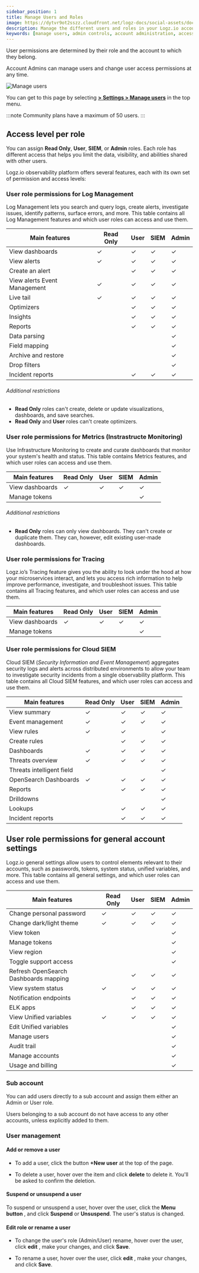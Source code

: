 ```yaml
---
sidebar_position: 1
title: Manage Users and Roles
image: https://dytvr9ot2sszz.cloudfront.net/logz-docs/social-assets/docs-social.jpg
description: Manage the different users and roles in your Logz.io account
keywords: [manage users, admin controls, account administration, access control]
---
```


User permissions are determined by their role and the account to which they belong.

Account Admins can manage users and change user access permissions at any time.

![Manage users](https://dytvr9ot2sszz.cloudfront.net/logz-docs/access-and-authentication/manage-users-demo.png)

You can get to this page
by selecting [**<i class="li li-gear"></i> > Settings > Manage users**](https://app.logz.io/#/dashboard/settings/manage-users)
in the top menu.

:::note
Community plans have a maximum of 50 users.
:::

## Access level per role

You can assign **Read Only**, **User**, **SIEM**, or **Admin** roles. Each role has different access that helps you limit the data, visibility, and abilities shared with other users.

Logz.io observability platform offers several features, each with its own set of permission and access levels:

### User role permissions for Log Management

Log Management lets you search and query logs, create alerts, investigate issues, identify patterns, surface errors, and more. This table contains all Log Management features and which user roles can access and use them.


| **Main features**                       | Read Only | User | SIEM | Admin |
|-----------------------------------------|-----------|------|-------|-------|
| View dashboards                         | ✓         | ✓    | ✓     | ✓     |
| View alerts                             | ✓         | ✓    | ✓     | ✓     |
| Create an alert                         |           | ✓    | ✓     | ✓     |
| View alerts Event Management            | ✓         | ✓    | ✓     | ✓     |
| Live tail                               | ✓         | ✓    | ✓     | ✓     |
| Optimizers                              |           | ✓    | ✓     | ✓     |
| Insights                                |           | ✓    | ✓     | ✓     |
| Reports                                 |           | ✓    | ✓     | ✓     |
| Data parsing                            |           |      |       | ✓     |
| Field mapping                           |           |      |       | ✓     |
| Archive and restore                     |           |      |       | ✓     |
| Drop filters                            |           |      |       | ✓     |
| Incident reports                        |           | ✓    | ✓     | ✓     |

###### Additional restrictions

* **Read Only** roles can't create, delete or update visualizations, dashboards, and save searches.
* **Read Only** and **User** roles can't create optimizers.


### User role permissions for Metrics (Instrastructe Monitoring)

Use Infrastructure Monitoring to create and curate dashboards that monitor your system's health and status. This table contains Metrics features, and which user roles can access and use them.


| **Main features**                       | Read Only | User | SIEM | Admin |
|-----------------------------------------|-----------|------|-------|------|
| View dashboards                         | ✓         | ✓    | ✓     |  ✓   |
| Manage tokens                           |           |      |       | ✓    |

###### Additional restrictions

* **Read Only** roles can only view dashboards. They can't create or duplicate them. They can, however, edit existing user-made dashboards.

### User role permissions for Tracing

Logz.io’s Tracing feature gives you the ability to look under the hood at how your microservices interact, and lets you access rich information to help improve performance, investigate, and troubleshoot issues. This table contains all Tracing features, and which user roles can access and use them.


| **Main features**                       | Read Only | User | SIEM | Admin |
|-----------------------------------------|-----------|------|-------|-----|
| View dashboards                         | ✓         | ✓    | ✓     | ✓   |
| Manage tokens                           |           |      |       | ✓   |

### User role permissions for Cloud SIEM

Cloud SIEM (*Security Information and Event Management*) aggregates security logs and alerts across distributed environments to allow your team to investigate security incidents from a single observability platform. This table contains all Cloud SIEM features, and which user roles can access and use them.


| **Main features**                       | Read Only | User | SIEM | Admin |
|-----------------------------------------|-----------|------|-------|------|
| View summary                            | ✓         | ✓    | ✓     | ✓     |
| Event management                        | ✓         | ✓    | ✓     | ✓     |
| View rules                              | ✓         | ✓    |       | ✓     |
| Create rules                            |           | ✓    | ✓     | ✓     |
| Dashboards                              | ✓         | ✓    | ✓     | ✓     |
| Threats overview                        | ✓         | ✓    | ✓     | ✓     |
| Threats intelligent field               |           |      |       | ✓     |
| OpenSearch Dashboards                   | ✓         | ✓    | ✓     | ✓     |
| Reports                                 |           | ✓    | ✓     | ✓     |
| Drilldowns                              |           |      |       | ✓     |
| Lookups                                 |           | ✓    | ✓     | ✓     |
| Incident reports                        |           | ✓    | ✓     | ✓     |


## User role permissions for general account settings

Logz.io general settings allow users to control elements relevant to their accounts, such as passwords, tokens, system status, unified variables, and more. This table contains all general settings, and which user roles can access and use them.

| **Main features**                       | Read Only | User | SIEM | Admin |
|-----------------------------------------|-----------|------|-------|-------|
| Change personal password                | ✓         | ✓    | ✓     | ✓     |
| Change dark/light theme                 | ✓         | ✓    | ✓     | ✓     |
| View token                              |           |      |       | ✓     |
| Manage tokens                           |           |      |       | ✓     |
| View region                             |           |      |       | ✓     |
| Toggle support access                   |           |      |       | ✓     |
| Refresh OpenSearch Dashboards mapping   |           | ✓    | ✓     | ✓     |
| View system status                      | ✓         | ✓    | ✓     | ✓     |
| Notification endpoints                  |           | ✓    | ✓     | ✓     |
| ELK apps                                |           | ✓    | ✓     | ✓     |
| View Unified variables                  | ✓         | ✓    | ✓     | ✓     |
| Edit Unified variables                  |           |      |       | ✓     |
| Manage users                            |           |      |       | ✓     |
| Audit trail                             |           |      |       | ✓     |
| Manage accounts                         |           |      |       | ✓     |
| Usage and billing                       |           |      |       | ✓     |


### Sub account
You can add users directly to a sub account and assign them either an Admin or User role.

Users belonging to a sub account do not have access to any other accounts, unless explicitly added to them.

### User management

#### Add or remove a user

* To add a user,
  click the button **+New user** at the top of the page.

* To delete a user, hover over the item and click **delete** <i class="li li-trash"></i> to delete it. You'll be asked to confirm the deletion.

#### Suspend or unsuspend a user

To suspend or unsuspend a user, hover over the user,
click the **Menu button <i class="li li-ellipsis-v"></i>**, and click **Suspend** or **Unsuspend**. The user's status is changed.

#### Edit role or rename a user

* To change the user's role (Admin/User) rename, hover over the user, click **edit** <i class="li li-pencil"></i>, make your changes, and click **Save**.

* To rename a user, hover over the user, click **edit** <i class="li li-pencil"></i>, make your changes, and click **Save**.